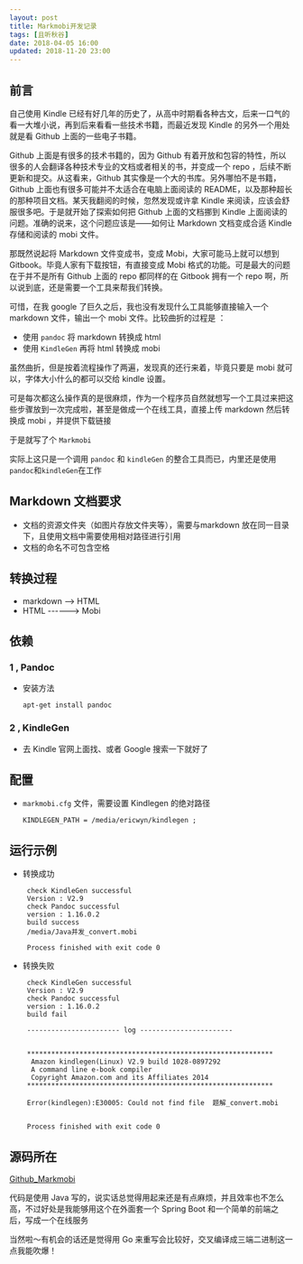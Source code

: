 ```yaml
---
layout: post
title: Markmobi开发记录
tags: [且听秋谷]
date: 2018-04-05 16:00
updated: 2018-11-20 23:00
---
```

## 前言
自己使用 Kindle 已经有好几年的历史了，从高中时期看各种古文，后来一口气的看一大堆小说，再到后来看看一些技术书籍，而最近发现 Kindle 的另外一个用处就是看 Github 上面的一些电子书籍。

Github 上面是有很多的技术书籍的，因为 Github 有着开放和包容的特性，所以很多的人会翻译各种技术专业的文档或者相关的书，并变成一个 repo ，后续不断更新和提交。从这看来，Github 其实像是一个大的书库。另外哪怕不是书籍，Github 上面也有很多可能并不太适合在电脑上面阅读的 README，以及那种超长的那种项目文档。某天我翻阅的时候，忽然发现或许拿 Kindle 来阅读，应该会舒服很多吧。于是就开始了探索如何把 Github 上面的文档挪到 Kindle 上面阅读的问题。准确的说来，这个问题应该是——如何让 Markdown 文档变成合适 Kindle 存储和阅读的 mobi 文件。

 那既然说起将 Markdown 文件变成书，变成 Mobi，大家可能马上就可以想到 Gitbook。毕竟人家有下载按钮，有直接变成 Mobi 格式的功能。可是最大的问题在于并不是所有 Github 上面的 repo 都同样的在 Gitbook 拥有一个 repo 啊，所以说到底，还是需要一个工具来帮我们转换。
 
 可惜，在我 google 了巨久之后，我也没有发现什么工具能够直接输入一个 markdown 文件，输出一个 mobi 文件。比较曲折的过程是 ：
 - 使用 `pandoc` 将 markdown 转换成 html
 - 使用 `KindleGen` 再将 html 转换成 mobi
 
 虽然曲折，但是按着流程操作了两遍，发现真的还行来着，毕竟只要是 mobi 就可以，字体大小什么的都可以交给 kindle 设置。
 
 可是每次都这么操作真的是很麻烦，作为一个程序员自然就想写一个工具过来把这些步骤放到一次完成啦，甚至是做成一个在线工具，直接上传 markdown 然后转换成 mobi ，并提供下载链接
 
 于是就写了个 `Markmobi`
 
 实际上这只是一个调用 `pandoc` 和 `kindleGen` 的整合工具而已，内里还是使用 `pandoc`和`kindleGen`在工作
 
 ## Markdown 文档要求
  - 文档的资源文件夹（如图片存放文件夹等），需要与markdown 放在同一目录下，且使用文档中需要使用相对路径进行引用
  - 文档的命名不可包含空格
  
 ## 转换过程
  - markdown --> HTML
  - HTML ------> Mobi
 
 ## 依赖
 ### 1 , Pandoc
  - 安装方法
  
        apt-get install pandoc
     
 ### 2 , KindleGen
  - 去 Kindle 官网上面找、或者 Google 搜索一下就好了
  
  
 ## 配置
  - `markmobi.cfg` 文件，需要设置 Kindlegen 的绝对路径
 
        KINDLEGEN_PATH = /media/ericwyn/kindlegen ;
 
 
 ## 运行示例
  - 转换成功
 
         check KindleGen successful
         Version : V2.9 
         check Pandoc successful
         version : 1.16.0.2
         build success
         /media/Java并发_convert.mobi
         
         Process finished with exit code 0
         
  - 转换失败
  
         check KindleGen successful
         Version : V2.9 
         check Pandoc successful
         version : 1.16.0.2
         build fail
         
         ----------------------- log -----------------------
         
         
         *************************************************************
          Amazon kindlegen(Linux) V2.9 build 1028-0897292 
          A command line e-book compiler 
          Copyright Amazon.com and its Affiliates 2014 
         *************************************************************
         
         Error(kindlegen):E30005: Could not find file  题解_convert.mobi
         
         
         Process finished with exit code 0
         
## 源码所在

 [Github_Markmobi](https://github.com/Ericwyn/Markmobi/)
 
 代码是使用 Java 写的，说实话总觉得用起来还是有点麻烦，并且效率也不怎么高，不过好处是我能够用这个在外面套一个 Spring Boot 和一个简单的前端之后，写成一个在线服务
 
 当然啦～有机会的话还是觉得用 Go 来重写会比较好，交叉编译成三端二进制这一点我能吹爆！
